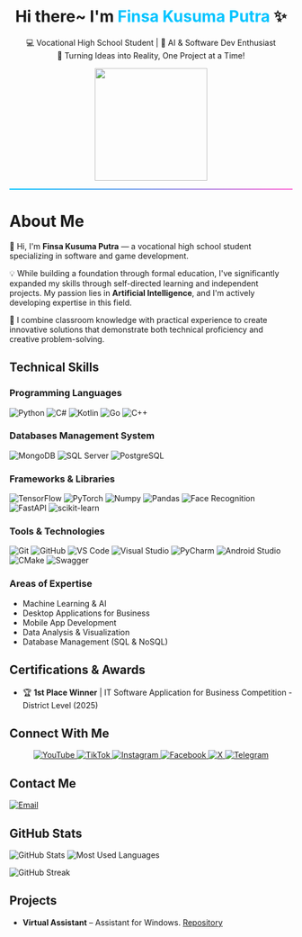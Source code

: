 <h1 align="center">
  Hi there~ I'm <span style="color:#00C4FF;">Finsa Kusuma Putra</span> ✨
</h1>

<p align="center">
  💻 Vocational High School Student | 👾 AI & Software Dev Enthusiast <br>
  🚀 Turning Ideas into Reality, One Project at a Time!
</p>
<p align="center">
  <img src="https://media.giphy.com/media/l3vR85PnGsBwu1PFK/giphy.gif" width="200"/>
</p>
<hr style="border: none; height: 2px; background: linear-gradient(to right, #00C4FF, #FF6BD6);" />

# About Me

👋 Hi, I'm **Finsa Kusuma Putra** — a vocational high school student specializing in software and game development. 

💡 While building a foundation through formal education, I've significantly expanded my skills through self-directed learning and independent projects. My passion lies in **Artificial Intelligence**, and I'm actively developing expertise in this field.

🚀 I combine classroom knowledge with practical experience to create innovative solutions that demonstrate both technical proficiency and creative problem-solving.

## Technical Skills

### Programming Languages
![Python](https://img.shields.io/badge/Python-3776AB?style=flat&logo=python&logoColor=white)
![C#](https://img.shields.io/badge/C%23-239120?style=flat&logo=c-sharp&logoColor=white)
![Kotlin](https://img.shields.io/badge/Kotlin-0095D5?style=flat&logo=kotlin&logoColor=white)
![Go](https://img.shields.io/badge/Go-00ADD8?style=flat&logo=go&logoColor=white)
![C++](https://img.shields.io/badge/C++-00599C?style=flat&logo=c%2b%2b&logoColor=white)

### Databases Management System
![MongoDB](https://img.shields.io/badge/MongoDB-4EA94B?style=flat&logo=mongodb&logoColor=white)
![SQL Server](https://img.shields.io/badge/SQL%20Server-CC2927?style=flat&logo=microsoftsqlserver&logoColor=white)
![PostgreSQL](https://img.shields.io/badge/PostgreSQL-336791?style=flat&logo=postgresql&logoColor=white)

### Frameworks & Libraries
![TensorFlow](https://img.shields.io/badge/TensorFlow-FF6F00?style=flat&logo=tensorflow&logoColor=white)
![PyTorch](https://img.shields.io/badge/PyTorch-EE4C2C?style=flat&logo=pytorch&logoColor=white)
![Numpy](https://img.shields.io/badge/Numpy-013243?style=flat&logo=numpy&logoColor=white)
![Pandas](https://img.shields.io/badge/Pandas-150458?style=flat&logo=pandas&logoColor=white)
![Face Recognition](https://img.shields.io/badge/Face_Recognition-000000?style=flat&logo=python&logoColor=white)
![FastAPI](https://img.shields.io/badge/FastAPI-009688?style=flat&logo=fastapi&logoColor=white)
![scikit-learn](https://img.shields.io/badge/scikit--learn-F7931E?style=flat&logo=scikit-learn&logoColor=white)

### Tools & Technologies
![Git](https://img.shields.io/badge/Git-F05032?style=flat&logo=git&logoColor=white)
![GitHub](https://img.shields.io/badge/GitHub-100000?style=flat&logo=github&logoColor=white)
![VS Code](https://img.shields.io/badge/VS%20Code-007ACC?style=flat&logo=visual-studio-code&logoColor=white)
![Visual Studio](https://img.shields.io/badge/Visual_Studio-5C2D91?style=flat&logo=visual-studio&logoColor=white)
![PyCharm](https://img.shields.io/badge/PyCharm-000000?style=flat&logo=pycharm&logoColor=white)
![Android Studio](https://img.shields.io/badge/Android_Studio-3DDC84?style=flat&logo=android-studio&logoColor=white)
![CMake](https://img.shields.io/badge/CMake-064F8C?style=flat&logo=cmake&logoColor=white)
![Swagger](https://img.shields.io/badge/Swagger-85EA2D?style=flat&logo=swagger&logoColor=black)

### Areas of Expertise
- Machine Learning & AI
- Desktop Applications for Business
- Mobile App Development
- Data Analysis & Visualization
- Database Management (SQL & NoSQL)

## Certifications & Awards
- 🏆 **1st Place Winner** | IT Software Application for Business Competition - District Level (2025)

## Connect With Me
<p align="center">
  <a href="https://www.youtube.com/@Mikohara" target="_blank">
    <img alt="YouTube" src="https://img.shields.io/badge/YouTube-FF0000?style=for-the-badge&logo=youtube&logoColor=white" />
  </a>
  <a href="https://www.tiktok.com/@fairy_3.5_evo" target="_blank">
    <img alt="TikTok" src="https://img.shields.io/badge/TikTok-000000?style=for-the-badge&logo=tiktok&logoColor=white" />
  </a>
  <a href="https://www.instagram.com/finsa080200/" target="_blank">
    <img alt="Instagram" src="https://img.shields.io/badge/Instagram-E4405F?style=for-the-badge&logo=instagram&logoColor=white" />
  </a>
  <a href="https://www.facebook.com/profile.php?id=61575076614708" target="_blank">
    <img alt="Facebook" src="https://img.shields.io/badge/Facebook-1877F2?style=for-the-badge&logo=facebook&logoColor=white" />
  </a>
  <a href="https://x.com/Finsa_Kusuma" target="_blank">
    <img alt="X" src="https://img.shields.io/badge/X-000000?style=for-the-badge&logo=x&logoColor=white" />
  </a>
  <a href="https://t.me/@finsakusuma" target="_blank">
    <img alt="Telegram" src="https://img.shields.io/badge/Telegram-2CA5E0?style=for-the-badge&logo=telegram&logoColor=white" />
  </a>
</p>

## Contact Me
[![Email](https://img.shields.io/badge/Email-finsakusumaputra@gmail.com-D14836?style=flat&logo=gmail&logoColor=white)](mailto:finsakusumaputra@gmail.com)

## GitHub Stats
![GitHub Stats](https://github-readme-stats.vercel.app/api?username=Finsa-SC&show_icons=true&theme=radical)
![Most Used Languages](https://github-readme-stats.vercel.app/api/top-langs/?username=Finsa-SC&layout=compact&theme=radical)

![GitHub Streak](https://github-readme-streak-stats.herokuapp.com/?user=Finsa-SC&theme=radical)

## Projects
- **Virtual Assistant** – Assistant for Windows. [Repository](https://github.com/Finsa-SC/Virtual-Assistans)
